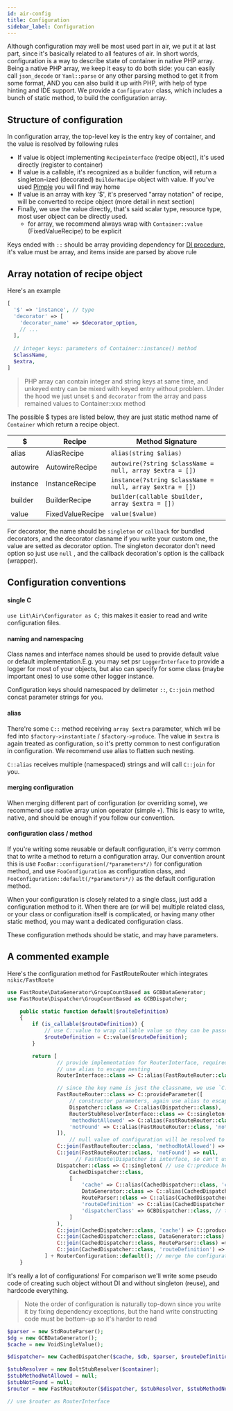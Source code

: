 ```yaml
---
id: air-config
title: Configuration
sidebar_label: Configuration
---
```


Although configuration may well be most used part in air, we put it at last part, since it's basically related to all features of air. In short words, configuration is a way to describe state of container in native PHP array. Being a native PHP array, we keep it easy to do both side: you can easily call `json_decode` or `Yaml::parse` or any other parsing method to get it from some format, AND you can also build it up with PHP, with help of type hinting and IDE support. We provide a `Configurator` class, which includes a bunch of static method, to build the configuration array.

## Structure of configuration

In configuration array, the top-level key is the entry key of container, and the value is resolved by following rules

+ If value is object implementing  `Recipeinterface` (recipe object), it's used directly (register to container)
+ If value is a callable, it's recognized as a builder function, will return a singleton-ized (decorated) `BuilderRecipe` object with value. If you've used [Pimple](https://github.com/silexphp/Pimple) you will find way home
+ If value is an array with key '$', it's preserved "array notation" of recipe, will be converted to recipe object (more detail in next section)
+ Finally, we use the value directly, that's said scalar type, resource type, most user object can be directly used.
  + for array, we recommend always wrap with `Container::value` (FixedValueRecipe) to be explicit

Keys ended with `::` should be array providing dependency for [DI procedure](air-di#working-on-dependencies), it's value must be array, and items inside are parsed by above rule

## Array notation of recipe object

Here's an example

```php
[
  '$' => 'instance', // type
  'decorator' => [
    'decorator_name' => $decorator_option,
    // ...
  ],
  
  // integer keys: parameters of Container::instance() method
  $className,
  $extra,
]
```

> PHP array can contain integer and string keys at same time, and unkeyed entry can be mixed with keyed entry without problem. Under the hood we just unset `$` and `decorator` from the array and pass remained values to Container::xxx method

The possible $ types are listed below, they are just static method name of `Container` which return a recipe object.

| $        | Recipe           | Method Signature                                         |
| -------- | ---------------- | -------------------------------------------------------- |
| alias    | AliasRecipe      | `alias(string $alias)`                                   |
| autowire | AutowireRecipe   | `autowire(?string $className = null, array $extra = [])` |
| instance | InstanceRecipe   | `instance(?string $className = null, array $extra = [])` |
| builder  | BuilderRecipe    | `builder(callable $builder, array $extra = [])`          |
| value    | FixedValueRecipe | `value($value)`                                          |

For decorator, the name should be `singleton` or `callback` for bundled decorators, and the decorator clasname if you write your custom one, the value are setted as decorator option. The singleton decorator don't need option so just use `null` , and the callback decoration's option is the callback (wrapper).

## Configuration conventions

#### single C

`use Lit\Air\Configurator as C;` this makes it easier to read and write configuration files.

#### naming and namespacing

Class names and interface names should be used to provide default value or default implementation.E.g. you may set psr `LoggerInterface` to provide a logger for most of your objects, but also can specify for some class (maybe important ones) to use some other logger instance.

Configuration keys should namespaced by delimeter `::`, `C::join` method concat parameter strings for you. 

#### alias

There're some `C::` method receiving `array $extra` parameter, which wil be fed into `$factory->instantiate` / `$factory->produce`. The value in `$extra` is again treated as configuration, so it's pretty common to nest configuration in configuration. We recommend use alias to flatten such nesting.

`C::alias` receives multiple (namespaced) strings and will call `C::join` for you.

#### merging configuration

When merging different part of configuration (or overriding some), we recommend use native array union operator (simple `+`). This is easy to write, native, and should be enough if you follow our convention.

#### configuration class / method

If you're writing some reusable or default configuration, it's verry common that to write a method to return a configuration array. Our convention arount this is use `FooBar::configuration(/*parameters*/)` for configuration method, and use `FooConfiguration` as configuration class, and `FooConfiguration::default(/*parameters*/)` as the default configuration method. 

When your configuration is closely related to a single class, just add a configuration method to it. When there are (or will be) multiple related class, or your class or configuration itself is complicated, or having many other static method, you may want a dedicated configuration class.

These configuration methods should be static, and may have parameters.

## A commented example

Here's the configuration method for FastRouteRouter which integrates `nikic/FastRoute`

```php
use FastRoute\DataGenerator\GroupCountBased as GCBDataGenerator;
use FastRoute\Dispatcher\GroupCountBased as GCBDispatcher;

    public static function default($routeDefinition)
    {
        if (is_callable($routeDefinition)) {
            // use C::value to wrap callable value so they can be passed directly
            $routeDefinition = C::value($routeDefinition);
        }

        return [
                // provide implementation for RouterInterface, required by RouterConfiguration
                // use alias to escape nesting
                RouterInterface::class => C::alias(FastRouteRouter::class), 

                // since the key name is just the classname, we use `C::provideParameter`, which fed `null` to `$classname` of `AutowireRecipe`, let it use key as classname
                FastRouteRouter::class => C::provideParameter([
                    // constructor parameters, again use alias to escape
                    Dispatcher::class => C::alias(Dispatcher::class),
                    RouterStubResolverInterface::class => C::singleton(BoltStubResolver::class), // it's rare to override this, so just hardcode here
                    'methodNotAllowed' => C::alias(FastRouteRouter::class, 'methodNotAllowed'),
                    'notFound' => C::alias(FastRouteRouter::class, 'notFound'),
                ]),
          			// null value of configuration will be resolved to null
                C::join(FastRouteRouter::class, 'methodNotAllowed') => null,
                C::join(FastRouteRouter::class, 'notFound') => null,
			          // FastRoute\Dispatcher is interface, so can't use `provideParameter` as above
                Dispatcher::class => C::singleton( // use C::produce here is also good, there differences are pretty subtle, but singleton is more safe to use
                    CachedDispatcher::class,
                    [
                        'cache' => C::alias(CachedDispatcher::class, 'cache'),
                        DataGenerator::class => C::alias(CachedDispatcher::class, DataGenerator::class),
                        RouteParser::class => C::alias(CachedDispatcher::class, RouteParser::class),
                        'routeDefinition' => C::alias(CachedDispatcher::class, 'routeDefinition'),
                        'dispatcherClass' => GCBDispatcher::class, // this is a plain string
                    ]
                ),
                C::join(CachedDispatcher::class, 'cache') => C::produce(VoidSingleValue::class), // VoidSingleValue is a stateless class, without construct parameter and no reason to create a second instance, use `C::produce` under this situation to reuse it's instance
                C::join(CachedDispatcher::class, DataGenerator::class) => C::singleton(GCBDataGenerator::class),
                C::join(CachedDispatcher::class, RouteParser::class) => C::singleton(StdRouteParser::class),
                C::join(CachedDispatcher::class, 'routeDefinition') => $routeDefinition,
            ] + RouterConfiguration::default(); // merge the configuration of common router apps
    }

```

It's really a lot of configurations! For comparison we'll write some pseudo code of creating such object without DI and without singleton (reuse), and hardcode everything.

> Note the order of configuration is naturally top-down since you write it by fixing dependency exceptions, but the hand write constructing code must be bottom-up so it's harder to read

```php
$parser = new StdRouteParser();
$dg = new GCBDataGenerator();
$cache = new VoidSingleValue();

$dispatcher= new CachedDispatcher($cache, $db, $parser, $routeDefinition, GCBDispatcher::class);

$stubResolver = new BoltStubResolver($container);
$stubMethodNotAllowed = null;
$stubNotFound = null;
$router = new FastRouteRouter($dispatcher, $stubResolver, $stubMethodNotAllowed, $stubNotFound);

// use $router as RouterInterface
```

